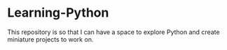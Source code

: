 # Learning-Python
This repository is so that I can have a space to explore Python and create miniature projects to work on.
